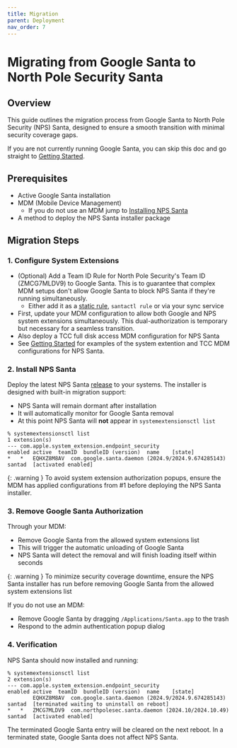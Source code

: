 ```yaml
---
title: Migration
parent: Deployment
nav_order: 7
---
```


# Migrating from Google Santa to North Pole Security Santa

## Overview
This guide outlines the migration process from Google Santa to North Pole
Security (NPS) Santa, designed to ensure a smooth transition with minimal
security coverage gaps.

If you are not currently running Google Santa, you can skip this doc and go
straight to [Getting Started](getting-started.md).

## Prerequisites
- Active Google Santa installation
- MDM (Mobile Device Management)
    - If you do not use an MDM jump to
[Installing NPS Santa](#2-install-nps-santa)
- A method to deploy the NPS Santa installer package

## Migration Steps

### 1. Configure System Extensions
- (Optional) Add a Team ID Rule for North Pole Security's Team ID (ZMCG7MLDV9) to Google Santa. This is to guarantee that complex MDM setups don't allow Google Santa to block NPS Santa if they're running simultaneously.
  - Either add it as a [static rule](https://northpole.dev/deployment/configuration.html#static-rules), `santactl rule` or via your sync service
- First, update your MDM configuration to allow both Google and NPS system
extensions simultaneously. This dual-authorization is temporary but necessary
for a seamless transition.
- Also deploy a TCC full disk access MDM configuration for NPS Santa
- See [Getting Started](./getting-started.md) for examples of the system
extention and TCC MDM configurations for NPS Santa.

### 2. Install NPS Santa
Deploy the latest NPS Santa [release](https://github.com/northpolesec/santa/releases)
to your systems. The installer is designed with built-in migration support:
- NPS Santa will remain dormant after installation
- It will automatically monitor for Google Santa removal
- At this point NPS Santa will **not** appear in `systemextensionsctl list`

```
% systemextensionsctl list
1 extension(s)
--- com.apple.system_extension.endpoint_security
enabled	active	teamID	bundleID (version)	name	[state]
*	*	EQHXZ8M8AV	com.google.santa.daemon (2024.9/2024.9.674285143)	santad	[activated enabled]
```

{: .warning }
To avoid system extension authorization popups, ensure the MDM has applied
configurations from #1 before deploying the NPS Santa installer.

### 3. Remove Google Santa Authorization
Through your MDM:
- Remove Google Santa from the allowed system extensions list
- This will trigger the automatic unloading of Google Santa
- NPS Santa will detect the removal and will finish loading itself within seconds

{: .warning }
To minimize security coverage downtime, ensure the NPS Santa installer has run
before removing Google Santa from the allowed system extensions list

If you do not use an MDM:
- Remove Google Santa by dragging `/Applications/Santa.app` to the trash
- Respond to the admin authentication popup dialog

### 4. Verification
NPS Santa should now installed and running:

```
% systemextensionsctl list
2 extension(s)
--- com.apple.system_extension.endpoint_security
enabled	active	teamID	bundleID (version)	name	[state]
		EQHXZ8M8AV	com.google.santa.daemon (2024.9/2024.9.674285143)	santad	[terminated waiting to uninstall on reboot]
*	*	ZMCG7MLDV9	com.northpolesec.santa.daemon (2024.10/2024.10.49)	santad	[activated enabled]
```

The terminated Google Santa entry will be cleared on the next reboot. In a
terminated state, Google Santa does not affect NPS Santa.
